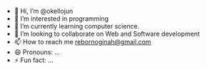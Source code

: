 - 👋 Hi, I’m @okellojun
- 👀 I’m interested in programming
- 🌱 I’m currently learning computer science.
- 💞️ I’m looking to collaborate on Web and Software development 
- 📫 How to reach me rebornoginah@gmail.com
- 😄 Pronouns: ...
- ⚡ Fun fact: ...

<!---
okellojun/okellojun is a ✨ special ✨ repository because its `README.md` (this file) appears on your GitHub profile.
You can click the Preview link to take a look at your changes.
--->
